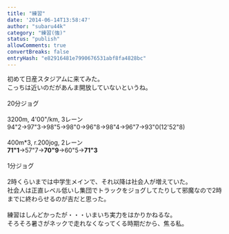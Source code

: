 ```yaml
---
title: "練習"
date: '2014-06-14T13:58:47'
author: "subaru44k"
category: "練習(強)"
status: "publish"
allowComments: true
convertBreaks: false
entryHash: "e82916481e7990676531abf8fa4828bc"
---
```

初めて日産スタジアムに来てみた。<br>
こっちは近いのだがあんま開放していないというね。<br>
<br>
20分ジョグ<br>
<br>
3200m, 4'00"/km, 3レーン<br>
94"2→97"3→98"5→98"0→96"8→98"4→96"7→93"0(12'52"8)<br>
<br>
400m*3, r.200jog, 2レーン<br>
<strong>71"1</strong>→57"7→<strong>70"9</strong>→60"5→<strong>71"3</strong><br>
<br>
1分ジョグ<br>
<br>
2時くらいまでは中学生メインで、それ以降は社会人が増えていた。<br>
社会人は正直レベル低いし集団でトラックをジョグしてたりして邪魔なので2時までに終わらせるのが吉だと思った。<br>
<br>
練習はしんどかったが・・・いまいち実力をはかりかねるな。<br>
そろそろ暑さがネックで走れなくなってくる時期だから、焦る私。
